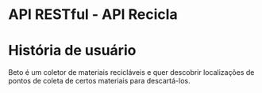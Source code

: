 # API RESTful - API Recicla

# História de usuário

Beto é um coletor de materiais recicláveis e quer descobrir localizações de pontos de coleta de certos materiais para descartá-los. 
